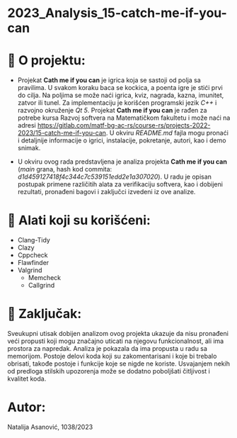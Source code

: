 # 2023_Analysis_15-catch-me-if-you-can

# :memo: O projektu:
- Projekat **Cath me if you can** je igrica koja se sastoji od polja sa pravilima. U svakom koraku baca se kockica, a poenta igre je stići prvi do cilja. Na poljima se može naći igrica, kviz, nagrada, kazna, imunitet, zatvor ili tunel. Za implementaciju je korišćen programski jezik *C++* i razvojno okruženje *Qt 5*. Projekat **Cath me if you can** je rađen za potrebe kursa Razvoj softvera na Matematičkom fakultetu i može naći na adresi https://gitlab.com/matf-bg-ac-rs/course-rs/projects-2022-2023/15-catch-me-if-you-can. U okviru *README.md* fajla mogu pronaći i detaljnije informacije o igrici, instalacije, pokretanje, autori, kao i demo snimak.
  
- U okviru ovog rada predstavljena je analiza projekta **Cath me if you can** (*main* grana, hash kod commita: *d1d459127418f4c344c7c539151edd2e1a307020*). U radu je opisan postupak primene različitih alata za verifikaciju softvera, kao i dobijeni rezultati, pronađeni bagovi i zaključci izvedeni iz ove analize.


# :wrench: Alati koji su korišćeni:
* Clang-Tidy
* Clazy
* Cppcheck
* Flawfinder
* Valgrind
    - Memcheck
    - Callgrind



# :memo: Zaključak:
Sveukupni utisak dobijen analizom ovog projekta ukazuje da nisu pronađeni veći propusti koji mogu značajno uticati na njegovu funkcionalnost, ali ima prostora za napredak. Analiza je pokazala da ima propusta u radu sa memorijom. Postoje delovi koda koji su zakomentarisani i koje bi trebalo obrisati, takođe postoje i funkcije koje se nigde ne koriste. Usvajanjem nekih od predloga stilskih upozorenja može se dodatno poboljšati čitljivost i kvalitet koda. 

# Autor:
Natalija Asanović, 1038/2023
